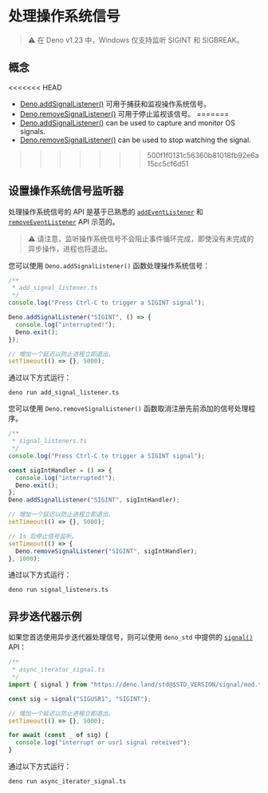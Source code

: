 # 处理操作系统信号

> ⚠️ 在 Deno v1.23 中，Windows 仅支持监听 SIGINT 和 SIGBREAK。

## 概念

<<<<<<< HEAD
- [Deno.addSignalListener()](/api?s=Deno.addSignalListener)
  可用于捕获和监视操作系统信号。
- [Deno.removeSignalListener()](/api?s=Deno.removeSignalListener)
  可用于停止监视该信号。
=======
- [Deno.addSignalListener()](/api?s=Deno.addSignalListener) can be used to
  capture and monitor OS signals.
- [Deno.removeSignalListener()](/api?s=Deno.removeSignalListener) can be used to
  stop watching the signal.
>>>>>>> 500f1f0131c56360b81018fb92e6a15cc5cf6d51

## 设置操作系统信号监听器

处理操作系统信号的 API 是基于已熟悉的
[`addEventListener`](https://developer.mozilla.org/en-US/docs/Web/API/EventTarget/addEventListener)
和
[`removeEventListener`](https://developer.mozilla.org/en-US/docs/Web/API/EventTarget/removeEventListener)
API 示范的。

> ⚠️
> 请注意，监听操作系统信号不会阻止事件循环完成，即使没有未完成的异步操作，进程也将退出。

您可以使用 `Deno.addSignalListener()` 函数处理操作系统信号：

```ts
/**
 * add_signal_listener.ts
 */
console.log("Press Ctrl-C to trigger a SIGINT signal");

Deno.addSignalListener("SIGINT", () => {
  console.log("interrupted!");
  Deno.exit();
});

// 增加一个延迟以防止进程立即退出。
setTimeout(() => {}, 5000);
```

通过以下方式运行：

```shell
deno run add_signal_listener.ts
```

您可以使用 `Deno.removeSignalListener()` 函数取消注册先前添加的信号处理程序。

```ts
/**
 * signal_listeners.ts
 */
console.log("Press Ctrl-C to trigger a SIGINT signal");

const sigIntHandler = () => {
  console.log("interrupted!");
  Deno.exit();
};
Deno.addSignalListener("SIGINT", sigIntHandler);

// 增加一个延迟以防止进程立即退出。
setTimeout(() => {}, 5000);

// 1s 后停止信号监听。
setTimeout(() => {
  Deno.removeSignalListener("SIGINT", sigIntHandler);
}, 1000);
```

通过以下方式运行：

```shell
deno run signal_listeners.ts
```

## 异步迭代器示例

如果您首选使用异步迭代器处理信号，则可以使用 `deno_std` 中提供的
[`signal()`](https://deno.land/std/signal/mod.ts) API：

```ts
/**
 * async_iterator_signal.ts
 */
import { signal } from "https://deno.land/std@$STD_VERSION/signal/mod.ts";

const sig = signal("SIGUSR1", "SIGINT");

// 增加一个延迟以防止进程立即退出。
setTimeout(() => {}, 5000);

for await (const _ of sig) {
  console.log("interrupt or usr1 signal received");
}
```

通过以下方式运行：

```shell
deno run async_iterator_signal.ts
```
